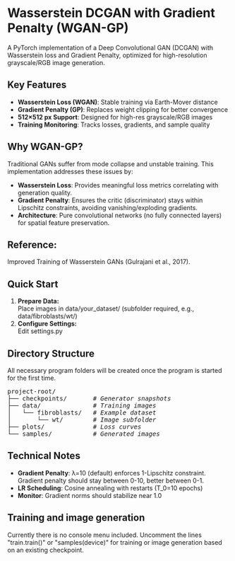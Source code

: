 # Wasserstein DCGAN with Gradient Penalty (WGAN-GP)

A PyTorch implementation of a Deep Convolutional GAN (DCGAN) with Wasserstein loss and Gradient Penalty, optimized for high-resolution grayscale/RGB image generation.

## Key Features
- **Wasserstein Loss (WGAN)**: Stable training via Earth-Mover distance
- **Gradient Penalty (GP)**: Replaces weight clipping for better convergence
- **512×512 px Support**: Designed for high-res grayscale/RGB images
- **Training Monitoring**: Tracks losses, gradients, and sample quality

## Why WGAN-GP?
Traditional GANs suffer from mode collapse and unstable training. This implementation addresses these issues by:
- **Wasserstein Loss**: Provides meaningful loss metrics correlating with generation quality.
- **Gradient Penalty**: Ensures the critic (discriminator) stays within Lipschitz constraints, avoiding vanishing/exploding gradients.
- **Architecture**: Pure convolutional networks (no fully connected layers) for spatial feature preservation.

## Reference: 
Improved Training of Wasserstein GANs (Gulrajani et al., 2017).

## Quick Start
1. **Prepare Data:**<br> 
Place images in data/your_dataset/ (subfolder required, e.g., data/fibroblasts/wt/)
2. **Configure Settings:**<br> 
Edit settings.py

## Directory Structure
All necessary program folders will be created once the program is started for the first time.
<pre>
project-root/
├── checkpoints/       <em># Generator snapshots</em>
├── data/              <em># Training images</em>
│   └── fibroblasts/   <em># Example dataset</em>
│       └── wt/        <em># Image subfolder</em>
├── plots/             <em># Loss curves</em>
└── samples/           <em># Generated images</em>
</pre>

## Technical Notes
- **Gradient Penalty**: λ=10 (default) enforces 1-Lipschitz constraint. Gradient penalty should stay between 0-10, better between 0-1.
- **LR Scheduling**: Cosine annealing with restarts (T_0=10 epochs)
- **Monitor**: Gradient norms should stabilize near 1.0

## Training and image generation
Currently there is no console menu included. Uncomment the lines "train.train()" or "samples(device)" for training or image generation based on an existing checkpoint.








